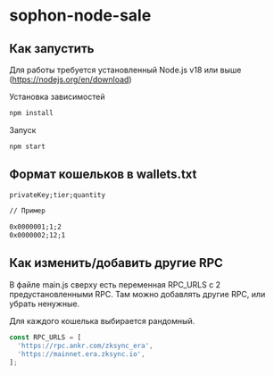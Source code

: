 # sophon-node-sale
 
## Как запустить
Для работы требуется установленный Node.js v18 или выше (https://nodejs.org/en/download)

Установка зависимостей
```bash
npm install
```

Запуск
```bash
npm start
```

## Формат кошельков в wallets.txt
```txt
privateKey;tier;quantity

// Пример

0x0000001;1;2
0x0000002;12;1
```

## Как изменить/добавить другие RPC
В файле main.js сверху есть переменная RPC_URLS с 2 предустановленными RPC.
Там можно добавлять другие RPC, или убрать ненужные.

Для каждого кошелька выбирается рандомный.
```js
const RPC_URLS = [
  'https://rpc.ankr.com/zksync_era',
  'https://mainnet.era.zksync.io',
];
```
